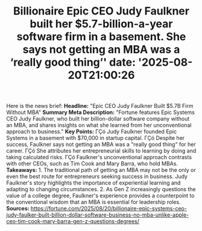 ﻿---
title: "Billionaire Epic CEO Judy Faulkner built her $5.7-billion-a-year software firm in a basement. She says not getting an MBA was a ‘really good thing’'
date: '2025-08-20T21:00:26"
category: "Markets"
summary: ""
slug: "billionaire epic ceo judy faulkner built her 57billionayear "
source_urls:
  - "https://fortune.com/2025/08/20/billionaire-epic-systems-ceo-judy-faulker-built-billion-dollar-software-business-no-mba-unlike-apple-ceo-tim-cook-mary-barra-gen-z-questions-degrees/"
seo:
  title: "Billionaire Epic CEO Judy Faulkner built her $5.7-billion-a-year software firm in a basement. She says not getting an MBA was a ‘really good thing’ | Hash n Hedge'
  description: '"
  keywords: ["news", "markets", "brief"]
---
Here is the news brief:  **Headline:** "Epic CEO Judy Faulkner Built $5.7B Firm Without MBA"  **Summary Meta Description:** "Fortune features Epic Systems CEO Judy Faulkner, who built her billion-dollar software company without an MBA, and shares insights on what she learned from her unconventional approach to business."  **Key Points:**  ΓÇó Judy Faulkner founded Epic Systems in a basement with $70,000 in startup capital. ΓÇó Despite her success, Faulkner says not getting an MBA was a "really good thing" for her career. ΓÇó She attributes her entrepreneurial skills to learning by doing and taking calculated risks. ΓÇó Faulkner's unconventional approach contrasts with other CEOs, such as Tim Cook and Mary Barra, who hold MBAs.  **Takeaways:**  1. The traditional path of getting an MBA may not be the only or even the best route for entrepreneurs seeking success in business. Judy Faulkner's story highlights the importance of experiential learning and adapting to changing circumstances. 2. As Gen Z increasingly questions the value of a college degree, Faulkner's experience provides a counterpoint to the conventional wisdom that an MBA is essential for leadership roles.  **Sources:**  https://fortune.com/2025/08/20/billionaire-epic-systems-ceo-judy-faulker-built-billion-dollar-software-business-no-mba-unlike-apple-ceo-tim-cook-mary-barra-gen-z-questions-degrees/ 
